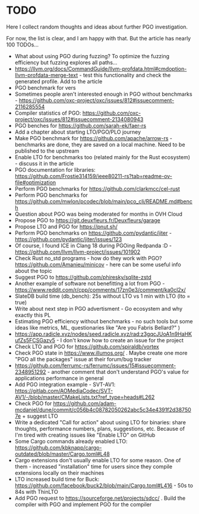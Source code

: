 # TODO

Here I collect random thoughts and ideas about further PGO investigation.

For now, the list is clear, and I am happy with that. But the article has nearly 100 TODOs...

* What about using PGO during fuzzing? To optimize the fuzzing efficiency but fuzzing explores all paths...
* <https://llvm.org/docs/CommandGuide/llvm-profdata.html#cmdoption-llvm-profdata-merge-text> - test this functionality and check the generated profile. Add to the article
* PGO benchmark for vers
* Sometimes people aren't interested enough in PGO without benchmarks - <https://github.com/oxc-project/oxc/issues/812#issuecomment-2116285554>
* Compiler statistics of PGO: <https://github.com/oxc-project/oxc/issues/812#issuecomment-2134080943>
* PGO benches for https://github.com/sarah-ek/faer-rs
* Add a chapter about starting LTO/PGO/PLO journey
* Make PGO benchmark for <https://github.com/apache/arrow-rs> - benchmarks are done, they are saved on a local machine. Need to be published to the upstream
* Enable LTO for benchmarks too (related mainly for the Rust ecosystem) - discuss it in the article
* PGO documentation for libraries: https://github.com/Frostie314159/ieee80211-rs?tab=readme-ov-file#optimization
* Perform PGO benchmarks for https://github.com/clarkmcc/cel-rust
* Perform PGO benchmarks for https://github.com/mwlon/pcodec/blob/main/pco_cli/README.md#bench
* Question about PGO was being moderated for months in OVH Cloud
* Propose PGO to https://git.deuxfleurs.fr/Deuxfleurs/garage
* Propose LTO and PGO for https://pnut.sh/
* Perform PGO benchmarks on https://github.com/pydantic/jiter - https://github.com/pydantic/jiter/issues/123
* Of course, I found ICE in Clang 18 during PGOing Redpanda :D - https://github.com/llvm/llvm-project/issues/101902
* Check Rust no_std programs - how do they work with PGO? https://github.com/Amanieu/minicov - here can be some useful info about the topic
* Suggest PGO to https://github.com/phiresky/sqlite-zstd
* Another example of software not benefitting a lot from PGO - https://www.reddit.com/r/cpp/comments/17zn0e3/comment/ka0cl2x/
* SlateDB build time (db_bench): 25s without LTO vs 1 min with LTO (lto = true)
* Write about next step in PGO advertisment - Go ecosystem and why exactly this PL
* Estimating PGO efficiency without benchmarks - no such tools but some ideas like metrics, ML, questionaries like "Are you Fabris Bellard?" )
* https://app.radicle.xyz/nodes/seed.radicle.xyz/rad:z3gqcJUoA1n9HaHKufZs5FCSGazv5 - I don't know how to create an issue for the project
* Check LTO and PGO for https://github.com/spiraldb/vortex
* Check PGO state in https://www.illumos.org/ . Maybe create one more "PGO all the packages" issue at their forum/bug tracker
* https://github.com/ferrumc-rs/ferrumc/issues/15#issuecomment-2348951292 - another comment that don't understand PGO's value for applications performance in general
* Add PGO integration example - SVT-AV1: https://gitlab.com/AOMediaCodec/SVT-AV1/-/blob/master/CMakeLists.txt?ref_type=heads#L262
* Check PGO for https://github.com/adam-mcdaniel/dune/commit/c056b4c08782050262abc5c34e4391f2d387507e + suggest LTO
* Write a dedicated "Call for action" about using LTO for binaries: share thoughts, performance numbers, plans, suggestions, etc. Because of I'm tired with creating issues like "Enable LTO" on GitHub
* Some Cargo commands already enabled LTO: https://github.com/kbknapp/cargo-outdated/blob/master/Cargo.toml#L48
* Cargo extensions don't usually enable LTO for some reason. One of them - increased "installation" time for users since they compile extensions locally on their machines
* LTO increased build time for Buck: https://github.com/facebook/buck2/blob/main/Cargo.toml#L416 - 50s to 84s with ThinLTO
* Add PGO request to https://sourceforge.net/projects/sdcc/ . Build the compiler with PGO and implement PGO for the compiler
